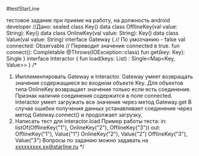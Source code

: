 #testStarLine

тестовое задание при приеме на работу, на должность android developer
//Дано:
sealed class Key()
data class OfflineKey(val value: String): Key()
data class OnlineKey(val value: String): Key()
data class Value(val value: String)
interface Gateway {
 // По умолчанию - false
 val connected: Observable<Boolean>
 // Переводит значение connected в true.
 fun connect(): Completable
 @Throws(IOException::class)
 fun get(key: Key): Single<Value>
}
interface Interactor {
 fun load(keys: List<Key>) : Single<Map<Key, Value>>
}
/*
1. Имплементировать Gateway и Interactor.
 Gateway умеет возвращать значения содержащиеся во входном объекте Key.
 Для объектов типа OnlineKey возвращает значение только если есть соединение.
 Признак наличия соединения содержится в поле connected.
 Interactor умеет загружать все значения через метод Gateway.get
 В случае ошибки получения данных устанавливает соединение через метод
Gateway.connect() и продолжает загрузку.
2. Написать тест для interactor.load
 Пример работы теста:
 in:
 listOf(OfflineKey("1"), OnlineKey("2"), OfflineKey("3"))
 out:
 OfflineKey("1"), Value("1")
 OnlineKey("2"), Value("2")
 OfflineKey("3"), Value("3")
 Вопросы по заданию можно задавать на xxxxxxxxx.xx@starline.ru
*/

